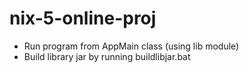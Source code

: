 # nix-5-online-proj
- Run program from AppMain class (using lib module)
- Build library jar by running buildlibjar.bat

